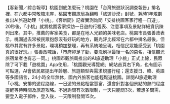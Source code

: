 【客新聞／綜合報導】桃園到底怎麼玩？桃園在「台灣旅遊狀況調查報告」排名裡，在六都中常敬陪末座，桃園市觀旅局為翻轉「旅遊沙漠」封號，耗時1年規劃推出AI旅遊助理「小桃」。《客新聞》記者實測詢問「安排桃園客家行程一日遊」，20秒後，「小桃」就將桃園客家探訪一日遊的行程表、注意事項及景點詳細資訊陳列出來。其中，推薦的客家美食，都是在地人光顧的美味老店。桃園市長張善政表示，桃園過去常被民眾抱怨沒有好玩的地方，觀光評比經常在六都中排名最後，但桃市其實有許多景點，環境稍加整理，再有系統地呈現，相信民眾能感受到「桃園真的很好玩。」張善政喊話，「市府卯足了勁，要洗刷掉最後一名的惡名，相信觀光旅宿業者也有志一同。」桃園市觀旅局推出的AI旅遊助理「小桃」正式上線，民眾除了可下載「遊桃園」App使用，「桃園觀光導覽網」網站首頁右下角，也有圖示可點選，AI會依民眾提出年齡層、旅遊類型與需求規畫行程；還支援日、韓、英語等多國語言，24小時全年無休，國內外旅客也能輕鬆遊桃園。詳閱AI旅遊助理「小桃」安排的遊程路線，一日遊的景點相當豐富，還會針對各個景點的熱門程度提醒等待時間及旅遊攻略。不過詢問有次數限制，一天只能問3次，若想多問需，要登入電子郵件，登入後，一天限制發問15次。
